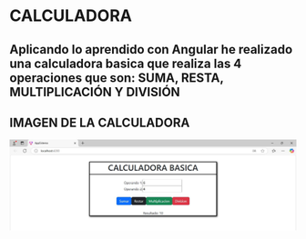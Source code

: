 # CALCULADORA

Aplicando lo aprendido con Angular he realizado una calculadora basica que 
realiza las 4 operaciones que son: **SUMA**, **RESTA**, **MULTIPLICACIÓN** Y **DIVISIÓN**
-- 
## IMAGEN DE LA CALCULADORA
![calculadora basica](images/calculadora.JPG)